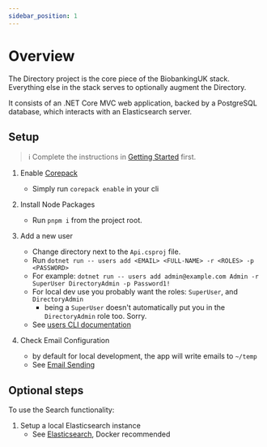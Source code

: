 ```yaml
---
sidebar_position: 1
---
```

# Overview

The Directory project is the core piece of the BiobankingUK stack. Everything else in the stack serves to optionally augment the Directory.

It consists of an .NET Core MVC web application, backed by a PostgreSQL database, which interacts with an Elasticsearch server.

## Setup

> ℹ Complete the instructions in [Getting Started](getting-started) first.

1. Enable [Corepack](https://nodejs.org/api/corepack.html)
   - Simply run `corepack enable` in your cli

1. Install Node Packages
   - Run `pnpm i` from the project root.

1. Add a new user
   - Change directory next to the `Api.csproj` file.
   - Run `dotnet run -- users add <EMAIL> <FULL-NAME> -r <ROLES> -p <PASSWORD>`
   - For example: `dotnet run -- users add admin@example.com Admin -r SuperUser DirectoryAdmin -p Password1!`
   - For local dev use you probably want the roles: `SuperUser`, and `DirectoryAdmin`
     - being a `SuperUser` doesn't automatically put you in the `DirectoryAdmin` role too. Sorry.
   - See [users CLI documentation](cli/users#add)
1. Check Email Configuration
   - by default for local development, the app will write emails to `~/temp`
   - See [Email Sending](directory/email-sending)

## Optional steps

To use the Search functionality:

1. Setup a local Elasticsearch instance
   - See [Elasticsearch](directory/elasticsearch), Docker recommended
